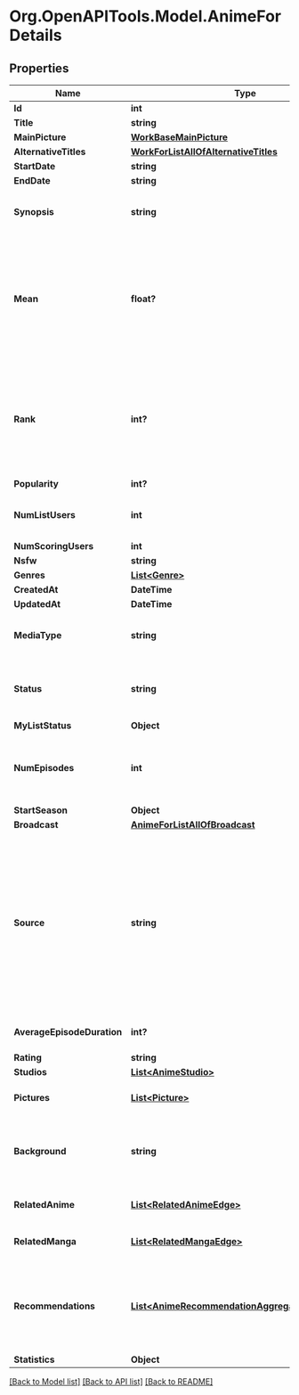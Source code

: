 # Org.OpenAPITools.Model.AnimeForDetails

## Properties

Name | Type | Description | Notes
------------ | ------------- | ------------- | -------------
**Id** | **int** |  | [optional] 
**Title** | **string** |  | [optional] 
**MainPicture** | [**WorkBaseMainPicture**](WorkBaseMainPicture.md) |  | [optional] 
**AlternativeTitles** | [**WorkForListAllOfAlternativeTitles**](WorkForListAllOfAlternativeTitles.md) |  | [optional] 
**StartDate** | **string** |  | [optional] 
**EndDate** | **string** |  | [optional] 
**Synopsis** | **string** | Synopsis.   The API strips BBCode tags from the result.  | [optional] 
**Mean** | **float?** | Mean score.  When the &#x60;mean&#x60; can not be calculated, such as when the number of user scores is small, the result does not include this field.   | [optional] 
**Rank** | **int?** | When the &#x60;rank&#x60; can not be calculated, such as when the number of user scores is small, the result does not include this field.   | [optional] 
**Popularity** | **int?** |  | [optional] 
**NumListUsers** | **int** | Number of users who have this work in their list.  | [optional] 
**NumScoringUsers** | **int** |  | [optional] 
**Nsfw** | **string** | | Value | Description | | - -- - | - -- - | | white | This work is safe for work | | gray | This work may be not safe for work | | black | This work is not safe for work |  | [optional] 
**Genres** | [**List&lt;Genre&gt;**](Genre.md) |  | [optional] 
**CreatedAt** | **DateTime** |  | [optional] 
**UpdatedAt** | **DateTime** |  | [optional] 
**MediaType** | **string** | - unknown - tv - ova - movie - special - ona - music  | [optional] 
**Status** | **string** | Airing status.   - finished_airing - currently_airing - not_yet_aired  | [optional] 
**MyListStatus** | **Object** |  | [optional] 
**NumEpisodes** | **int** | The total number of episodes of this series. If unknown, it is 0.  | [optional] 
**StartSeason** | **Object** |  | [optional] 
**Broadcast** | [**AnimeForListAllOfBroadcast**](AnimeForListAllOfBroadcast.md) |  | [optional] 
**Source** | **string** | Original work.  - other - original - manga - 4_koma_manga - web_manga - digital_manga - novel - light_novel - visual_novel - game - card_game - book - picture_book - radio - music  | [optional] 
**AverageEpisodeDuration** | **int?** | Average length of episode in seconds.  | [optional] 
**Rating** | **string** | | Value | Description | | - -- - | - -- - | | g | G - All Ages | | pg | PG - Children | | pg_13 | pg_13 - Teens 13 and Older | | r | R - 17+ (violence &amp; profanity) | | r+ | R+ - Profanity &amp; Mild Nudity | | rx | Rx - Hentai |  | [optional] 
**Studios** | [**List&lt;AnimeStudio&gt;**](AnimeStudio.md) |  | [optional] 
**Pictures** | [**List&lt;Picture&gt;**](Picture.md) | You cannot contain this field in a list.  | [optional] 
**Background** | **string** | The API strips BBCode tags from the result.  You cannot contain this field in a list.   | [optional] 
**RelatedAnime** | [**List&lt;RelatedAnimeEdge&gt;**](RelatedAnimeEdge.md) | You cannot contain this field in a list.  | [optional] 
**RelatedManga** | [**List&lt;RelatedMangaEdge&gt;**](RelatedMangaEdge.md) | You cannot contain this field in a list.  | [optional] 
**Recommendations** | [**List&lt;AnimeRecommendationAggregationEdgeBase&gt;**](AnimeRecommendationAggregationEdgeBase.md) | Summary of recommended anime for those who like this anime.  You cannot contain this field in a list.  | [optional] 
**Statistics** | **Object** |  | [optional] 

[[Back to Model list]](../README.md#documentation-for-models) [[Back to API list]](../README.md#documentation-for-api-endpoints) [[Back to README]](../README.md)

